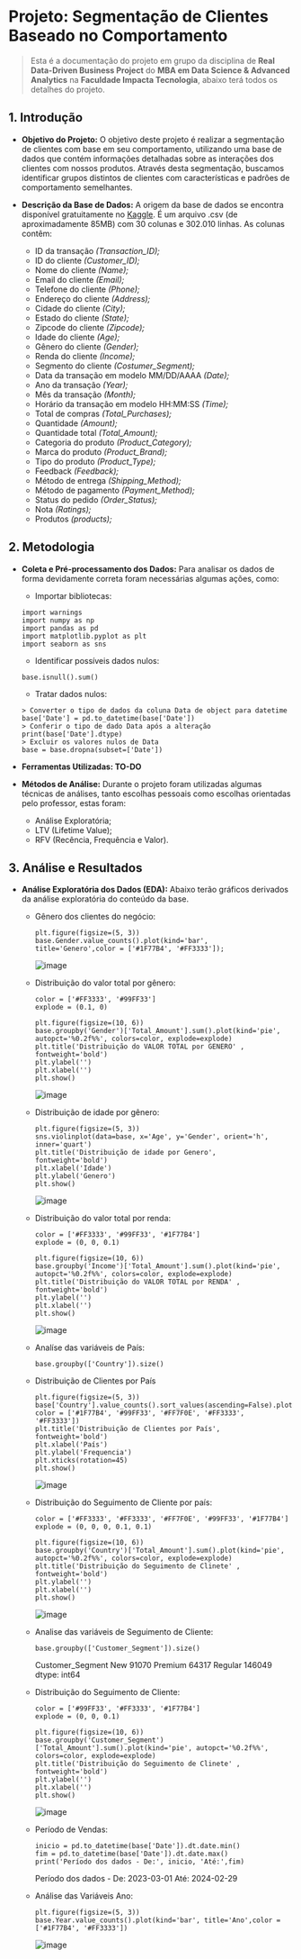 # Projeto: Segmentação de Clientes Baseado no Comportamento

> Esta é a documentação do projeto em grupo da disciplina de **Real Data-Driven Business Project** do **MBA em Data Science & Advanced Analytics** na **Faculdade Impacta Tecnologia**, abaixo terá todos os detalhes do projeto.



## 1. Introdução

* **Objetivo do Projeto:** O objetivo deste projeto é realizar a segmentação de clientes com base em seu comportamento, utilizando uma base de dados que contém informações detalhadas sobre as interações dos clientes com nossos produtos. Através desta segmentação, buscamos identificar grupos distintos de clientes com características e padrões de comportamento semelhantes.

* **Descrição da Base de Dados:** A origem da base de dados se encontra disponível gratuitamente no [Kaggle](https://www.kaggle.com/datasets/sahilprajapati143/retail-analysis-large-dataset/data). É um arquivo .csv (de aproximadamente 85MB) com 30 colunas e 302.010 linhas. As colunas contêm:
	*	ID da transação *(Transaction_ID);*
	*	ID do cliente *(Customer_ID);*
	*	Nome do cliente *(Name);*
	*	Email do cliente *(Email);*
	*	Telefone do cliente *(Phone);*
	*	Endereço do cliente *(Address);*
	*	Cidade do cliente *(City);*
	*	Estado do cliente *(State);*
	*	Zipcode do cliente *(Zipcode);*
	*	Idade do cliente *(Age);*
	*	Gênero do cliente *(Gender);*
	*	Renda do cliente *(Income);*
	*	Segmento do cliente *(Costumer_Segment);*
	*	Data da transação em modelo MM/DD/AAAA *(Date);*
	*	Ano da transação *(Year);*
	*	Mês da transação *(Month);*
	*	Horário da transação em modelo HH:MM:SS *(Time);*
	*	Total de compras *(Total_Purchases);*
	*	Quantidade *(Amount);*
	*	Quantidade total *(Total_Amount);*
	*	Categoria do produto *(Product_Category);*
	*	Marca do produto *(Product_Brand);*
	*	Tipo do produto *(Product_Type);*
	*	Feedback *(Feedback);*
	*	Método de entrega *(Shipping_Method);*
	*	Método de pagamento *(Payment_Method);*
	*	Status do pedido *(Order_Status);*
	*	Nota *(Ratings);*
	*	Produtos *(products);*



## 2. Metodologia

* **Coleta e Pré-processamento dos Dados:** Para analisar os dados de forma devidamente correta foram necessárias algumas ações, como:

	* Importar bibliotecas:
	```
	import warnings
	import numpy as np
	import pandas as pd
	import matplotlib.pyplot as plt
	import seaborn as sns
 	```

	* Identificar possíveis dados nulos:
	```
	base.isnull().sum()
	```

	* Tratar dados nulos:
	```
	> Converter o tipo de dados da coluna Data de object para datetime
	base['Date'] = pd.to_datetime(base['Date'])
	> Conferir o tipo de dado Data após a alteração
	print(base['Date'].dtype)
	> Excluir os valores nulos de Data
	base = base.dropna(subset=['Date'])
	```

* **Ferramentas Utilizadas: TO-DO**
	<!--* Microsoft Power BI;
 	* Python;
  	* -->

* **Métodos de Análise:** Durante o projeto foram utilizadas algumas técnicas de análises, tanto escolhas pessoais como escolhas orientadas pelo professor, estas foram:
 	* Análise Exploratória;
  	* LTV (Lifetime Value);
   	* RFV (Recência, Frequência e Valor).



## 3. Análise e Resultados

* **Análise Exploratória dos Dados (EDA):** Abaixo terão gráficos derivados da análise exploratória do conteúdo da base.
	* Gênero dos clientes do negócio:
 		```
   		plt.figure(figsize=(5, 3))
		base.Gender.value_counts().plot(kind='bar', title='Genero',color = ['#1F77B4', '#FF3333']);
   		```
 		![image](https://github.com/user-attachments/assets/45154e6e-e04b-44fc-9af5-76e520421fbb)

 	* Distribuição do valor total por gênero:
 		```
   		color = ['#FF3333', '#99FF33']
		explode = (0.1, 0)
		
		plt.figure(figsize=(10, 6))
		base.groupby('Gender')['Total_Amount'].sum().plot(kind='pie', autopct='%0.2f%%', colors=color, explode=explode)
		plt.title('Distribuição do VALOR TOTAL por GENERO' , fontweight='bold')
		plt.ylabel('')
		plt.xlabel('')
		plt.show()
   		```
 		![image](https://github.com/user-attachments/assets/42f122ac-2481-4634-8731-19e43c41c882)

  	* Distribuição de idade por gênero:
		```
		plt.figure(figsize=(5, 3))
		sns.violinplot(data=base, x='Age', y='Gender', orient='h', inner='quart')
		plt.title('Distribuição de idade por Genero', fontweight='bold')
		plt.xlabel('Idade')
		plt.ylabel('Genero')
		plt.show()
  		```
  		![image](https://github.com/user-attachments/assets/27fb2d20-5eae-477f-998a-40eab140767a)

  	* Distribuição do valor total por renda:
		```
		color = ['#FF3333', '#99FF33', '#1F77B4']
		explode = (0, 0, 0.1)
		
		plt.figure(figsize=(10, 6))
		base.groupby('Income')['Total_Amount'].sum().plot(kind='pie', autopct='%0.2f%%', colors=color, explode=explode)
		plt.title('Distribuição do VALOR TOTAL por RENDA' , fontweight='bold')
		plt.ylabel('')
		plt.xlabel('')
		plt.show()
  		```
  		![image](https://github.com/user-attachments/assets/2e442458-44e1-403e-a2ef-bf9def00765b)

	* Analíse das variáveis de País:
	  	```
		base.groupby(['Country']).size()
	   	```

	* Distribuição de Clientes por País
 		```
		plt.figure(figsize=(5, 3))
		base['Country'].value_counts().sort_values(ascending=False).plot(kind='bar', color = ['#1F77B4', '#99FF33', '#FF7F0E', '#FF3333', '#FF3333'])
		plt.title('Distribuição de Clientes por País', fontweight='bold')
		plt.xlabel('País')
		plt.ylabel('Frequencia')
		plt.xticks(rotation=45)
		plt.show()
   		```
   		![image](https://github.com/user-attachments/assets/9ae72b4f-ff97-460d-aff2-962ec18a884f)

	* Distribuição do Seguimento de Cliente por país:
	 	```
		color = ['#FF3333', '#FF3333', '#FF7F0E', '#99FF33', '#1F77B4']
		explode = (0, 0, 0, 0.1, 0.1)
		
		plt.figure(figsize=(10, 6))
		base.groupby('Country')['Total_Amount'].sum().plot(kind='pie', autopct='%0.2f%%', colors=color, explode=explode)
		plt.title('Distribuição do Seguimento de Clinete' , fontweight='bold')
		plt.ylabel('')
		plt.xlabel('')
		plt.show()
	  	```
	  	![image](https://github.com/user-attachments/assets/ebdb4a2e-19f9-4144-9e3d-34c4bca9a28c)

	* Analise das variáveis de Seguimento de Cliente:
   		```
		base.groupby(['Customer_Segment']).size()
		```
 		Customer_Segment
		New         91070
		Premium     64317
		Regular    146049
		dtype: int64

	* Distribuição do Seguimento de Cliente:
 		```
		color = ['#99FF33', '#FF3333', '#1F77B4']
		explode = (0, 0, 0.1)
		
		plt.figure(figsize=(10, 6))
		base.groupby('Customer_Segment')['Total_Amount'].sum().plot(kind='pie', autopct='%0.2f%%', colors=color, explode=explode)
		plt.title('Distribuição do Seguimento de Clinete' , fontweight='bold')
		plt.ylabel('')
		plt.xlabel('')
		plt.show()
   		```
		![image](https://github.com/user-attachments/assets/7b9d5358-7a77-41ca-889c-bae45a7df82e)

   	* Período de Vendas:
		```
   		inicio = pd.to_datetime(base['Date']).dt.date.min()
		fim = pd.to_datetime(base['Date']).dt.date.max()
		print('Período dos dados - De:', inicio, 'Até:',fim)
		```
   		Período dos dados - De: 2023-03-01 Até: 2024-02-29

	* Análise das Variáveis Ano:
		```
		plt.figure(figsize=(5, 3))
		base.Year.value_counts().plot(kind='bar', title='Ano',color = ['#1F77B4', '#FF3333'])
		```
   		![image](https://github.com/user-attachments/assets/d51ac4d7-2f40-4dd1-82fd-51893cb59b61)
